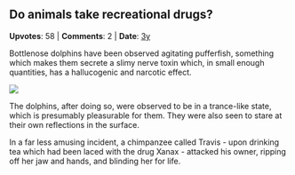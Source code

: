 ## Do animals take recreational drugs?
    
**Upvotes**: 58 | **Comments**: 2 | **Date**: [3y](https://www.quora.com/Do-animals-take-recreational-drugs/answer/Gary-Meaney)

Bottlenose dolphins have been observed agitating pufferfish, something which makes them secrete a slimy nerve toxin which, in small enough quantities, has a hallucogenic and narcotic effect.

![](https://qph.fs.quoracdn.net/main-qimg-e9ac72f83064f9de845e5142248465c7-lq)

The dolphins, after doing so, were observed to be in a trance-like state, which is presumably pleasurable for them. They were also seen to stare at their own reflections in the surface.

In a far less amusing incident, a chimpanzee called Travis - upon drinking tea which had been laced with the drug Xanax - attacked his owner, ripping off her jaw and hands, and blinding her for life.

